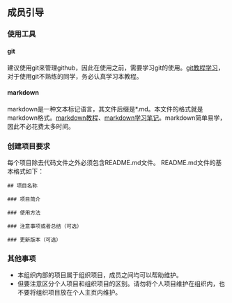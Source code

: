 ## 成员引导

### 使用工具

#### git

建议使用git来管理github，因此在使用之前，需要学习git的使用。[git教程学习](http://www.liaoxuefeng.com/wiki/0013739516305929606dd18361248578c67b8067c8c017b000)，对于使用git不熟练的同学，务必认真学习本教程。


#### markdown

markdown是一种文本标记语言，其文件后缀是*.md。本文件的格式就是markdown格式。[markdown教程](http://www.appinn.com/markdown/)、[markdown学习笔记](http://mrliao.cn/2016/04/04/markdown%E7%AC%94%E8%AE%B0/)。markdown简单易学，因此不必花费太多时间。

### 创建项目要求

每个项目除去代码文件之外必须包含README.md文件。
README.md文件的基本格式如下：
```
## 项目名称

### 项目简介

### 使用方法

### 注意事项或者总结（可选）

### 更新版本（可选）

```

### 其他事项

* 本组织内部的项目属于组织项目，成员之间均可以帮助维护。
* 但要注意区分个人项目和组织项目的区别。请勿将个人项目维护在组织内，也不要将组织项目放在个人主页内维护。